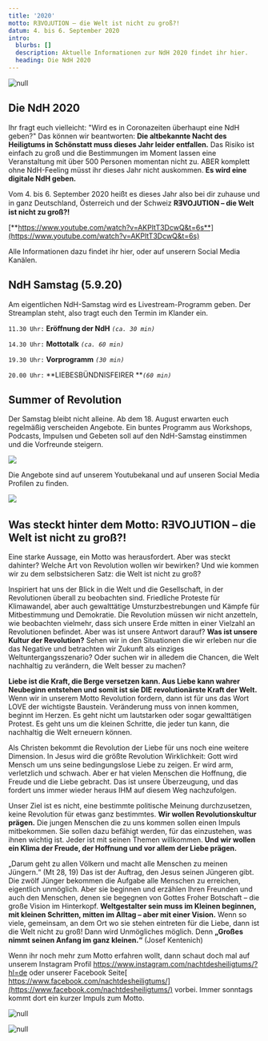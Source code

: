 ```yaml
---
title: '2020'
motto: RƎVO⅃UTION – die Welt ist nicht zu groß?!
datum: 4. bis 6. September 2020
intro:
  blurbs: []
  description: Aktuelle Informationen zur NdH 2020 findet ihr hier.
  heading: Die NdH 2020
---
```

![null](/assets/uploads/2020-logo-komplett.png)

## Die NdH 2020

Ihr fragt euch vielleicht: "Wird es in Coronazeiten überhaupt eine NdH geben?" Das können wir beantworten: **Die altbekannte Nacht des Heiligtums in Schönstatt muss dieses Jahr leider entfallen.** Das Risiko ist einfach zu groß und die Bestimmungen im Moment lassen eine Veranstaltung mit über 500 Personen momentan nicht zu. ABER komplett ohne NdH-Feeling müsst ihr dieses Jahr nicht auskommen. **Es wird eine digitale NdH geben.** 

Vom 4. bis 6. September 2020 heißt es dieses Jahr also bei dir zuhause und in ganz Deutschland, Österreich und der Schweiz **RƎVO⅃UTION – die Welt ist nicht zu groß?!**

[**https://www.youtube.com/watch?v=AKPltT3DcwQ&t=6s**](https://www.youtube.com/watch?v=AKPltT3DcwQ&t=6s)

Alle Informationen dazu findet ihr hier, oder auf unserern Social Media Kanälen.

## NdH Samstag (5.9.20)

Am eigentlichen NdH-Samstag wird es Livestream-Programm geben. Der Streamplan steht, also tragt euch den Termin im Klander ein.

`11.30 Uhr:` **Eröffnung der NdH** _`(ca. 30 min)`_

`14.30 Uhr:` **Mottotalk** _`(ca. 60 min)`_

`19.30 Uhr:` **Vorprogramm** _`(30 min)`_

`20.00 Uhr:` **LIEBESBÜNDNISFEIRER **_`(60 min)`_

## Summer of Revolution

Der Samstag bleibt nicht alleine. Ab dem 18. August erwarten euch regelmäßig verscheiden Angebote. Ein buntes Programm aus Workshops, Podcasts, Impulsen und Gebeten soll auf den NdH-Samstag einstimmen und die Vorfreunde steigern.



![](/assets/uploads/microsoftteams-image.png)

 Die Angebote sind auf unserem Youtubekanal und auf unseren Social Media Profilen zu finden.

![](/assets/uploads/logo-gesamt.png)

## Was steckt hinter dem Motto: **RƎVO⅃UTION – die Welt ist nicht zu groß?!**

Eine starke Aussage, ein Motto was herausfordert. Aber was steckt dahinter? Welche Art von Revolution wollen wir bewirken? Und wie kommen wir zu dem selbstsicheren Satz: die Welt ist nicht zu groß? 

Inspiriert hat uns der Blick in die Welt und die Gesellschaft, in der Revolutionen überall zu beobachten sind. Friedliche Proteste für Klimawandel, aber auch gewalttätige Umsturzbestrebungen und Kämpfe für Mitbestimmung und Demokratie. Die Revolution müssen wir nicht anzetteln, wie beobachten vielmehr, dass sich unsere Erde mitten in einer Vielzahl an Revolutionen befindet. Aber was ist unsere Antwort darauf? **Was ist unsere Kultur der Revolution?** Sehen wir in den Situationen die wir erleben nur die das Negative und betrachten wir Zukunft als einziges Weltuntergangsszenario? Oder suchen wir in alledem die Chancen, die Welt nachhaltig zu verändern, die Welt besser zu machen?

**Liebe ist die Kraft, die Berge versetzen kann. Aus Liebe kann wahrer Neubeginn entstehen und somit ist sie DIE revolutionärste Kraft der Welt.** Wenn wir in unserem Motto Revolution fordern, dann ist für uns das Wort LOVE der wichtigste Baustein. Veränderung muss von innen kommen, beginnt im Herzen. Es geht nicht um lautstarken oder sogar gewalttätigen Protest. Es geht uns um die kleinen Schritte, die jeder tun kann, die nachhaltig die Welt erneuern können.

Als Christen bekommt die Revolution der Liebe für uns noch eine weitere Dimension. In Jesus wird die größte Revolution Wirklichkeit: Gott wird Mensch um uns seine bedingungslose Liebe zu zeigen. Er wird arm, verletzlich und schwach. Aber er hat vielen Menschen die Hoffnung, die Freude und die Liebe gebracht. Das ist unsere Überzeugung, und das fordert uns immer wieder heraus IHM auf diesem Weg nachzufolgen.

Unser Ziel ist es nicht, eine bestimmte politische Meinung durchzusetzen, keine Revolution für etwas ganz bestimmtes. **Wir wollen Revolutionskultur prägen.** Die jungen Menschen die zu uns kommen sollen einen Impuls mitbekommen. Sie sollen dazu befähigt werden, für das einzustehen, was ihnen wichtig ist. Jeder ist mit seinen Themen willkommen. **Und wir wollen ein Klima der Freude, der Hoffnung und vor allem der Liebe prägen.**

„Darum geht zu allen Völkern und macht alle Menschen zu meinen Jüngern.“ (Mt 28, 19) Das ist der Auftrag, den Jesus seinen Jüngeren gibt. Die zwölf Jünger bekommen die Aufgabe alle Menschen zu erreichen, eigentlich unmöglich. Aber sie beginnen und erzählen Ihren Freunden und auch den Menschen, denen sie begegnen von Gottes Froher Botschaft – die große Vision im Hinterkopf. **Weltgestalter sein muss im Kleinen beginnen, mit kleinen Schritten, mitten im Alltag – aber mit einer Vision.** Wenn so viele, gemeinsam, an dem Ort wo sie stehen eintreten für die Liebe, dann ist die Welt nicht zu groß! Dann wird Unmögliches möglich. Denn **„Großes nimmt seinen Anfang im ganz kleinen.“** (Josef Kentenich)

Wenn ihr noch mehr zum Motto erfahren wollt, dann schaut doch mal auf unserem Instagram Profil <https://www.instagram.com/nachtdesheiligtums/?hl=de> oder unserer Facebook Seite[ https://www.facebook.com/nachtdesheiligtums/](https://www.facebook.com/nachtdesheiligtums/) vorbei. Immer sonntags kommt dort ein kurzer Impuls zum Motto. 

![null](/assets/uploads/ndh2020_vorderseite.jpg)

![null](/assets/uploads/ndh2020_rückseite.jpg)
